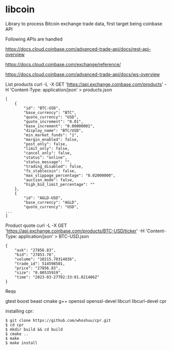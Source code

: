 # libcoin
Library to process Bitcoin exchange trade data, first target being coinbase API


Following APIs are handled

https://docs.cloud.coinbase.com/advanced-trade-api/docs/rest-api-overview

https://docs.cloud.coinbase.com/exchange/reference/

https://docs.cloud.coinbase.com/advanced-trade-api/docs/ws-overview



List products
curl -L -X GET 'https://api.exchange.coinbase.com/products' -H 'Content-Type: application/json' > products.json
```
[
    {
        "id": "BTC-USD",
        "base_currency": "BTC",
        "quote_currency": "USD",
        "quote_increment": "0.01",
        "base_increment": "0.00000001",
        "display_name": "BTC/USD",
        "min_market_funds": "1",
        "margin_enabled": false,
        "post_only": false,
        "limit_only": false,
        "cancel_only": false,
        "status": "online",
        "status_message": "",
        "trading_disabled": false,
        "fx_stablecoin": false,
        "max_slippage_percentage": "0.02000000",
        "auction_mode": false,
        "high_bid_limit_percentage": ""
    },
    {
        "id": "AGLD-USD",
        "base_currency": "AGLD",
        "quote_currency": "USD",
...
]
```

Product quote
curl -L -X GET 'https://api.exchange.coinbase.com/products/BTC-USD/ticker' -H 'Content-Type: application/json' > BTC-USD.json

```
{
    "ask": "27856.83",
    "bid": "27853.76",
    "volume": "10215.70314036",
    "trade_id": 514598501,
    "price": "27856.83",
    "size": "0.00535919",
    "time": "2023-03-27T02:33:01.821466Z"
}
```


Reqs

gtest
boost beast
cmake
g++
openssl openssl-devel
libcurl libcurl-devel
cpr



installing cpr:

```
$ git clone https://github.com/whoshuu/cpr.git
$ cd cpr
$ mkdir build && cd build
$ cmake ..
$ make
$ make install
```